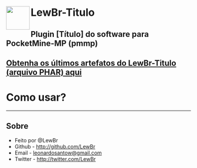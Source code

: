 # LewBr-Titulo<img src="https://github.com/LewBr/LewBr-Titulo/master/icon.png" height="64" width="64" align="left"></img>
Plugin [Título] do software para PocketMine-MP (pmmp)
-------------
[Obtenha os últimos artefatos do LewBr-Titulo (arquivo PHAR) aqui](http://www.twitter.com/lew_br)
-------------

# Como usar?

-------------
## Sobre
- Feito por @LewBr
- Github - http://github.com/LewBr
- Email - leonardosantow@gmail.com
- Twitter - http://twitter.com/LewBr
